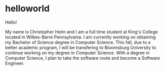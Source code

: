 # helloworld
Hello!

My name is Christopher Heim and I am a full time student at King's College located in Wilkes-Barre Pennsylvania. I am currently working on obtaining my Bachelor of Science degree in Computer Science. This fall, due to a better academic program, I will be transfering to Bloomsburg University to continue working on my degree in Computer Science. With a degree in Computer Science, I plan to take the software route and become a Software Engineer.
